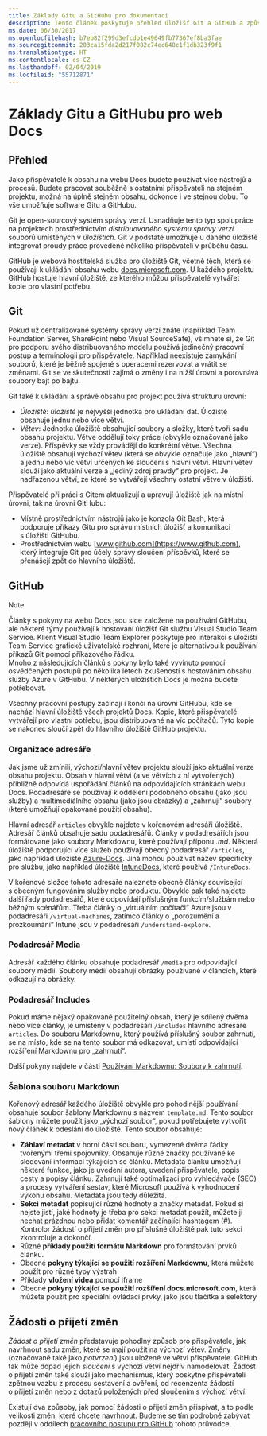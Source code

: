 ```yaml
---
title: Základy Gitu a GitHubu pro dokumentaci
description: Tento článek poskytuje přehled úložišť Git a GitHub a způsob uspořádání obsahu a konvence vytváření názvů pro web docs.microsoft.com.
ms.date: 06/30/2017
ms.openlocfilehash: b7eb82f299d3efcdb1e49649fb77367ef8ba3fae
ms.sourcegitcommit: 203ca15fda2d217f082c74ec648c1f1db323f9f1
ms.translationtype: HT
ms.contentlocale: cs-CZ
ms.lasthandoff: 02/04/2019
ms.locfileid: "55712871"
---
```

# <a name="git-and-github-essentials-for-docs"></a>Základy Gitu a GitHubu pro web Docs

## <a name="overview"></a>Přehled

Jako přispěvatelé k obsahu na webu Docs budete používat více nástrojů a procesů. Budete pracovat souběžně s ostatními přispěvateli na stejném projektu, možná na úplně stejném obsahu, dokonce i ve stejnou dobu. To vše umožňuje software Gitu a GitHubu.

Git je open-sourcový systém správy verzí. Usnadňuje tento typ spolupráce na projektech prostřednictvím *distribuovaného systému správy verzí* souborů umístěných v *úložištích*. Git v podstatě umožňuje u daného úložiště integrovat proudy práce provedené několika přispěvateli v průběhu času.

GitHub je webová hostitelská služba pro úložiště Git, včetně těch, která se používají k ukládání obsahu webu [docs.microsoft.com](https://docs.microsoft.com). U každého projektu GitHub hostuje hlavní úložiště, ze kterého můžou přispěvatelé vytvářet kopie pro vlastní potřebu.

## <a name="git"></a>Git

Pokud už centralizované systémy správy verzí znáte (například Team Foundation Server, SharePoint nebo Visual SourceSafe), všimnete si, že Git pro podporu svého distribuovaného modelu používá jedinečný pracovní postup a terminologii pro přispěvatele. Například neexistuje zamykání souborů, které je běžně spojené s operacemi rezervovat a vrátit se změnami. Git se ve skutečnosti zajímá o změny i na nižší úrovni a porovnává soubory bajt po bajtu.

Git také k ukládání a správě obsahu pro projekt používá strukturu úrovní:

- *Úložiště*: *úložiště* je nejvyšší jednotka pro ukládání dat. Úložiště obsahuje jednu nebo více větví.
- *Větev*: Jednotka úložiště obsahující soubory a složky, které tvoří sadu obsahu projektu. Větve oddělují toky práce (obvykle označované jako verze). Příspěvky se vždy provádějí do konkrétní větve. Všechna úložiště obsahují výchozí větev (která se obvykle označuje jako „hlavní“) a jednu nebo víc větví určených ke sloučení s hlavní větví. Hlavní větev slouží jako aktuální verze a „jediný zdroj pravdy“ pro projekt. Je nadřazenou větví, ze které se vytvářejí všechny ostatní větve v úložišti.

Přispěvatelé při práci s Gitem aktualizují a upravují úložiště jak na místní úrovni, tak na úrovni GitHubu:

- Místně prostřednictvím nástrojů jako je konzola Git Bash, která podporuje příkazy Gitu pro správu místních úložišť a komunikaci s úložišti GitHubu.
- Prostřednictvím webu [www.github.com](https://www.github.com), který integruje Git pro účely správy sloučení příspěvků, které se přenášejí zpět do hlavního úložiště.

## <a name="github"></a>GitHub

> [!NOTE]
> Články s pokyny na webu Docs jsou sice založené na používání GitHubu, ale některé týmy používají k hostování úložišť Git službu Visual Studio Team Service. Klient Visual Studio Team Explorer poskytuje pro interakci s úložišti Team Service grafické uživatelské rozhraní, které je alternativou k používání příkazů Git pomocí příkazového řádku.
> </br>
> Mnoho z následujících článků s pokyny bylo také vyvinuto pomocí osvědčených postupů po několika letech zkušeností s hostováním obsahu služby Azure v GitHubu. V některých úložištích Docs je možná budete potřebovat.

Všechny pracovní postupy začínají i končí na úrovni GitHubu, kde se nachází hlavní úložiště všech projektů Docs. Kopie, které přispěvatelé vytvářejí pro vlastní potřebu, jsou distribuované na víc počítačů. Tyto kopie se nakonec sloučí zpět do hlavního úložiště GitHub projektu.

### <a name="directory-organization"></a>Organizace adresáře

Jak jsme už zmínili, výchozí/hlavní větev projektu slouží jako aktuální verze obsahu projektu. Obsah v hlavní větvi (a ve větvích z ní vytvořených) přibližně odpovídá uspořádání článků na odpovídajících stránkách webu Docs. Podadresáře se používají k oddělení podobného obsahu (jako jsou služby) a multimediálního obsahu (jako jsou obrázky) a „zahrnují“ soubory (které umožňují opakované použití obsahu).

Hlavní adresář `articles` obvykle najdete v kořenovém adresáři úložiště. Adresář článků obsahuje sadu podadresářů. Články v podadresářích jsou formátované jako soubory Markdownu, které používají příponu *.md*. Některá úložiště podporující více služeb používají obecný podadresář `/articles`, jako například úložiště [Azure-Docs](https://github.com/MicrosoftDocs/Azure-Docs). Jiná mohou používat název specifický pro službu, jako například úložiště [IntuneDocs](https://github.com/MicrosoftDocs/IntuneDocs), které používá `/IntuneDocs`.

V kořenové složce tohoto adresáře naleznete obecné články související s obecným fungováním služby nebo produktu. Obvykle pak také najdete další řady podadresářů, které odpovídají příslušným funkcím/službám nebo běžným scénářům. Třeba články o „virtuálním počítači“ Azure jsou v podadresáři `/virtual-machines`, zatímco články o „porozumění a prozkoumání“ Intune jsou v podadresáři `/understand-explore`.

### <a name="media-subdirectory"></a>Podadresář Media

Adresář každého článku obsahuje podadresář `/media` pro odpovídající soubory médií. Soubory médií obsahují obrázky používané v článcích, které odkazují na obrázky.

### <a name="includes-subdirectory"></a>Podadresář Includes

Pokud máme nějaký opakovaně použitelný obsah, který je sdílený dvěma nebo více články, je umístěný v podadresáři `/includes` hlavního adresáře `articles`. Do souboru Markdownu, který používá příslušný soubor zahrnutí, se na místo, kde se na tento soubor má odkazovat, umístí odpovídající rozšíření Markdownu pro „zahrnutí“.

Další pokyny najdete v části [Používání Markdownu: Soubory k zahrnutí](how-to-write-use-markdown.md#include-files).

### <a name="markdown-file-template"></a>Šablona souboru Markdown

Kořenový adresář každého úložiště obvykle pro pohodlnější používání obsahuje soubor šablony Markdownu s názvem `template.md`. Tento soubor šablony můžete použít jako „výchozí soubor“, pokud potřebujete vytvořit nový článek k odeslání do úložiště. Tento soubor obsahuje:

- **Záhlaví metadat** v horní části souboru, vymezené dvěma řádky tvořenými třemi spojovníky. Obsahuje různé značky používané ke sledování informací týkajících se článku. Metadata článku umožňují některé funkce, jako je uvedení autora, uvedení přispěvatele, popis cesty a popisy článku. Zahrnují také optimalizaci pro vyhledávače (SEO) a procesy vytváření sestav, které Microsoft používá k vyhodnocení výkonu obsahu. Metadata jsou tedy důležitá.
- **Sekci metadat** popisující různé hodnoty a značky metadat. Pokud si nejste jistí, jaké hodnoty je třeba pro sekci metadat použít, můžete ji nechat prázdnou nebo přidat komentář začínající hashtagem (#). Kontrolor žádostí o přijetí změn pro příslušné úložiště pak tuto sekci zkontroluje a dokončí.
- Různé **příklady použití formátu Markdown** pro formátování prvků článku.
- Obecné **pokyny týkající se použití rozšíření Markdownu**, která můžete použít pro různé typy výstrah
- Příklady **vložení videa** pomocí iframe
- Obecné **pokyny týkající se použití rozšíření docs.microsoft.com**, která můžete použít pro speciální ovládací prvky, jako jsou tlačítka a selektory

## <a name="pull-requests"></a>Žádosti o přijetí změn

*Žádost o přijetí změn* představuje pohodlný způsob pro přispěvatele, jak navrhnout sadu změn, které se mají použít na výchozí větev. Změny (označované také jako *potvrzení*) jsou uložené ve větvi přispěvatele. GitHub tak může dopad jejich *sloučení* s výchozí větví nejdřív namodelovat. Žádost o přijetí změn také slouží jako mechanismus, který poskytne přispěvateli zpětnou vazbu z procesu sestavení a ověření, od recenzenta žádostí o přijetí změn nebo z dotazů položených před sloučením s výchozí větví.

Existují dva způsoby, jak pomocí žádosti o přijetí změn přispívat, a to podle velikosti změn, které chcete navrhnout. Budeme se tím podrobně zabývat později v oddílech [pracovního postupu pro GitHub](how-to-write-workflows-major.md) tohoto průvodce.

<!---- Reference links for Docs landing pages, associated GitHub repositories, and related Forums matrix. ------------------>
<!---- PLEASE INSERT URLS IN ASCENDING SORT ORDER, AND REMOVE LOCALE SEGMENT FROM URLS (that is, en-us) FOR LOCALIZED FORUMS! -->
<!---- NOTE: these links are saved for future use in another/new article; no longer used above in this article --->
[Visual-Studio-Page]:(https://docs.microsoft.com/en-us/visualstudio/index)
[Visual-Studio-Repo-Internal]:(https://github.com/Microsoft/vsdocs)
[Visual-Studio-Repo-External]:(https://github.com/Microsoft/visualstudio-docs)
[Visual-Studio-SO]: (https://stackoverflow.com/search?q=Visual+Studio+2017)
[Dotnet-Page]: https://docs.microsoft.com/dotnet
[Dotnet-Core-Page]: https://docs.microsoft.com/dotnet/articles/welcome
[Dotnet-Core-Repo]: https://github.com/dotnet/docs
[EM-ATA-Land]: https://docs.microsoft.com/advanced-threat-analytics/
[EM-ATA-Repo]: https://github.com/Microsoft/ATADocs
[EM-AzureAD-Land]: https://docs.microsoft.com/active-directory/
[EM-AzureAD-Repo]: https://github.com/Azure/azure-content/tree/master/articles/active-directory/
[EM-AzureRMS-Land]: https://docs.microsoft.com/rights-management/
[EM-AzureRMS-Repo]: https://github.com/Microsoft/Azure-RMSDocs
[EM-Intune-Land]: https://docs.microsoft.com/intune/
[EM-Intune-Repo]: https://github.com/microsoft/intuneDocs
[EM-Land-Page]: https://docs.microsoft.com/enterprise-mobility/
[EM-Land-Repo]: https://github.com/Microsoft/EMDocs/
[EM-MFA-Land]: https://docs.microsoft.com/multi-factor-authentication/
[EM-MFA-Repo]: https://github.com/Azure/azure-content/tree/master/articles/multi-factor-authentication
[EM-MIM-Land]: https://docs.microsoft.com/microsoft-identity-manager/
[EM-MIM-Repo]: https://github.com/Microsoft/MIMDocs
[EM-RemoteApp-Land]: https://docs.microsoft.com/en-us/remoteapp/
[EM-RemoteApp-Repo]: https://github.com/Azure/azure-content/tree/master/articles/remoteapp
[Forum-MSDN-ATA]: https://social.technet.microsoft.com/Forums/en-US/home?forum=mata
[Forum-MSDN-AzureAD]: https://social.msdn.microsoft.com/Forums/en-US/home?forum=WindowsAzureAD
[Forum-MSDN-AzureRMS]: https://social.technet.microsoft.com/Forums/en-US/home?forum=rmsapps%2Crmscloud&filter=alltypes&sort=lastpostdesc
[Forum-MSDN-EM]: https://social.technet.microsoft.com/Forums/en-US/home?sort=relevancedesc&brandIgnore=True&searchTerm=Enterprise+Mobility
[Forum-MSDN-Intune]: https://social.technet.microsoft.com/Forums/en-us/home?category=microsoftintune
[Forum-MSDN-Main]: https://social.msdn.microsoft.com/Forums/home
[Forum-MSDN-MFA]: https://social.msdn.microsoft.com/Forums/en-US/home?forum=windowsazureactiveauthentication
[Forum-MSDN-MIM]: https://social.technet.microsoft.com/Forums/en-US/home?category=identitymanagement
[Forum-MSDN-RemoteApp]: https://social.technet.microsoft.com/Forums/en-US/home?filter=alltypes&brandIgnore=True&sort=relevancedesc&searchTerm=Azure+Remote+or+RemoteApp
[Forum-SO-AzureAD]: https://stackoverflow.com/questions/tagged/azure-active-directory
[Forum-SO-AzureRMS]: https://stackoverflow.com/questions/tagged/rights-management
[Forum-SO-Dotnet]: https://stackoverflow.com/questions/tagged/.net
[Forum-SO-Dotnet-Core]: https://stackoverflow.com/questions/tagged/.net-core
[Forum-SO-Main]: https://stackoverflow.com/tags
[Forum-SO-Intune]: https://stackoverflow.com/questions/tagged/intune
[Forum-SO-MFA]: https://stackoverflow.com/search?q=%5Bazure%5D+multi-factor
[Forum-SO-MIM]: https://stackoverflow.com/search?q=Microsoft+Identity+Manager
[Forum-SO-RemoteApp]: https://stackoverflow.com/questions/tagged/remoteapp
[Forum-TechNet-Main]: https://social.technet.microsoft.com/Forums/home
[Forum-Yammer-AzureRMS]: https://www.yammer.com/AskIPTeam
[Forum-Yammer-Main]: https://www.yammer.com/
